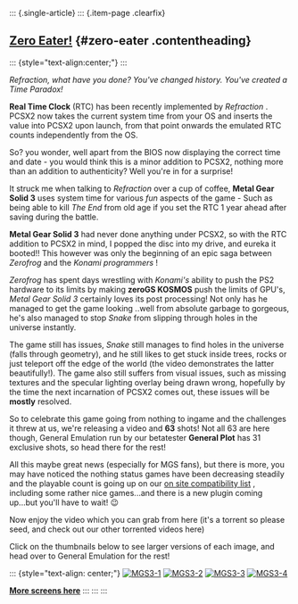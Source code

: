 ::: {.single-article}
::: {.item-page .clearfix}
## [Zero Eater!](/146-zero-eater.html) {#zero-eater .contentheading}

::: {style="text-align:center;"}
:::

*Refraction, what have you done? You've changed history. You've
created a Time Paradox!*

**Real Time Clock** (RTC) has been recently implemented by *Refraction*
. PCSX2 now takes the current system time from your OS and inserts the
value into PCSX2 upon launch, from that point onwards the emulated RTC
counts independently from the OS.

So? you wonder, well apart from the BIOS now displaying the correct time
and date - you would think this is a minor addition to PCSX2, nothing
more than an addition to authenticity? Well you're in for a surprise!

It struck me when talking to *Refraction* over a cup of coffee, **Metal
Gear Solid 3** uses system time for various *fun* aspects of the game -
Such as being able to kill *The End* from old age if you set the RTC 1
year ahead after saving during the battle.

**Metal Gear Solid 3** had never done anything under PCSX2, so with the
RTC addition to PCSX2 in mind, I popped the disc into my drive, and
eureka it booted!! This however was only the beginning of an epic saga
between *Zerofrog* and the *Konami programmers* !

*Zerofrog* has spent days wrestling with *Konami's* ability to push the
PS2 hardware to its limits by making **zeroGS KOSMOS** push the limits
of GPU's, *Metal Gear Solid 3* certainly loves its post processing! Not
only has he managed to get the game looking ..well from absolute garbage
to gorgeous, he's also managed to stop *Snake* from slipping through
holes in the universe instantly.

The game still has issues, *Snake* still manages to find holes in the
universe (falls through geometry), and he still likes to get stuck
inside trees, rocks or just teleport off the edge of the world (the
video demonstrates the latter beautifully!). The game also still suffers
from visual issues, such as missing textures and the specular lighting
overlay being drawn wrong, hopefully by the time the next incarnation of
PCSX2 comes out, these issues will be **mostly** resolved.

So to celebrate this game going from nothing to ingame and the
challenges it threw at us, we're releasing a video and **63** shots!
Not all 63 are here though, General Emulation run by our betatester
**General Plot** has 31 exclusive shots, so head there for the rest!

All this maybe great news (especially for MGS fans), but there is more,
you may have noticed the nothing status games have been decreasing
steadily and the playable count is going up on our [on site
compatibility list](/compatibility-list.html) , including some rather
nice games...and there is a new plugin coming up...but you'll have to
wait!
😉

Now enjoy the video which you can grab from here (it's a torrent so
please seed, and check out our other torrented videos here)

Click on the thumbnails below to see larger versions of each image, and
head over to General Emulation for the rest!

::: {style="text-align: center;"}
[![MGS3-1](/images/stories/frontend/zeroeater/mgs3_04t.jpg)](/images/stories/frontend/zeroeater/mgs3_04.jpg)
[![MGS3-2](/images/stories/frontend/zeroeater/mgs3_14t.jpg)](/images/stories/frontend/zeroeater/mgs3_14.jpg)
[![MGS3-3](/images/stories/frontend/zeroeater/mgs3_18t.jpg)](/images/stories/frontend/zeroeater/mgs3_18.jpg)
[![MGS3-4](/images/stories/frontend/zeroeater/mgs3_43t.jpg)](/images/stories/frontend/zeroeater/mgs3_43.jpg)

**[More screens
here](/images/stories/frontend/zeroeater/mgs3_screens_news.rar)**
:::
:::
:::
